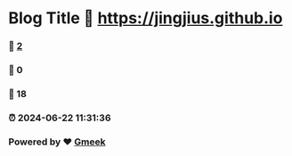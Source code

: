 # Blog Title :link: https://jingjius.github.io 
### :page_facing_up: [2](https://jingjius.github.io/tag.html) 
### :speech_balloon: 0 
### :hibiscus: 18 
### :alarm_clock: 2024-06-22 11:31:36 
### Powered by :heart: [Gmeek](https://github.com/Meekdai/Gmeek)
